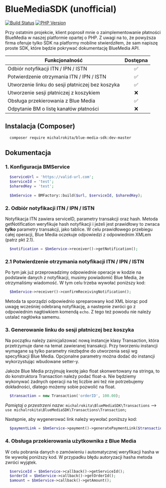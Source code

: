 # BlueMediaSDK (unofficial)
[![Build Status](https://img.shields.io/travis/michalrokita/BlueMediaSDK.svg?style=for-the-badge&logo=travis)](https://travis-ci.org/michalrokita/BlueMediaSDK)
[![PHP Version](https://img.shields.io/packagist/php-v/michalrokita/blue-media-sdk.svg?style=for-the-badge)](https://github.com/michalrokita/BlueMediaSDK)

Przy ostatnim projekcie, klient poprosił mnie o zaimplementowanie płatności BlueMedia w naszej platformie opartej o PHP. Z uwagi na to, że powyższa firma oferuje tylko SDK na platformy mobilne stwierdziłem, że sam napiszę proste SDK, które będzie pokrywać dokumentację BlueMedia API.

| Funkcjonalność  | Dostępna |
|--|:--:|
| Odbiór notyfikacji ITN / IPN / ISTN | ✅ |
|Potwierdzenie otrzymania ITN / IPN / ISTN | ✅ |
|Utworzenie linku do sesji płatniczej bez koszyka|✅|
|Utworzenie sesji płatniczej z koszykiem|❌|
|Obsługa przekierowania z Blue Media|✅|
|Odpytanie BM o listę kanałów płatności|❌|

## Instalacja (Composer)
```
  composer require michalrokita/blue-media-sdk:dev-master
```

## Dokumentacja

### 1. Konfiguracja BMService
```php
  $serviceUrl = 'https://valid-url.com';
  $serviceId = 'test';
  $sharedKey = 'test';
  
  $bmService = BMFactory::build($url, $serviceId, $sharedKey);
```

### 2. Odbiór notyfikacji ITN / IPN / ISTN
Notyfikacja ITN zawiera serviceID, parametry transakcji oraz hash. Metoda getNotification weryfikuje hash notyfikacji i jeżeli jest prawidłowy to zwraca **tylko** parametry transakcji, jako tablice. W celu prawidłowego przebiegu całej operacji, Blue Media oczekuje odpowiedzi z odpowiednim XMLem (patrz pkt 2.1).
```php
  $notification = $bmService->receiver()->getNotification();
```

### 2.1 Potwierdzenie otrzymania notyfikacji ITN / IPN / ISTN
Po tym jak już przeprowadzimy odpowiednie operacje w kodzie na podstawie danych z notyfikacji, musimy powiadomić Blue Media, że otrzymaliśmy wiadomość. W tym celu trzeba wywołać poniższy kod:
```php
  $bmService->receiver()->confirmReceivingNotification();
```
Metoda ta sporządzi odpowiednio spreparowany kod XML biorąc pod uwagę wcześniej odebraną notyfikację, a nastepnie zwróci go z odpowiednim nagłówkiem komendą `echo`. Z tego też powodu nie należy ustalać nagłówka samemu.

### 3. Generowanie linku do sesji płatniczej bez koszyka
Na początku należy zainicjalizować nową instancje klasy Transaction, która przetrzymuje dane na temat zawieranej transakcji. Przy tworzeniu instancji wymagane są tylko parametry niezbędne do utworzenia sesji wg specyfikacji Blue Media. Opcjonalne parametry można dodać do instancji wykorzystując wbudowane setter-y.

Jakoże Blue Media przyjmuję kwotę jako float skonwertowany na stringa, to do konstruktora Transaction należy podać float-a. Nie będziemy wykonywać żadnych operacji na tej liczbie ani też nie potrzebujemy dokładności, dlatego możemy sobie pozwolić na float.
```php
  $transaction = new Transaction('orderID', 100.00);
```
*Pamiętaj o przestrzeni nazw:* `michalrokita\BlueMediaSDK\Transactions`
--> `use michalrokita\BlueMediaSDK\Transactions\Transaction;`

Następnie, aby wygenerować link należy wywołać poniższy kod:
```php
  $paymentLink = $bmService->payment()->generatePaymentLink($transaction);
```

### 4. Obsługa przekierowania użytkownika z Blue Media
W celu pobrania danych o zamówieniu i automatycznej weryfikacji hasha w tle wywołaj poniższy kod. W przypadku błędu autoryzacji hasha metoda zwróci wyjątek.
```php
  $serviceId = $bmService->callback()->getServiceId();
  $orderId = $bmService->callback()->getOrderId();
  $amount = $bmService->callback()->getAmount();
```
